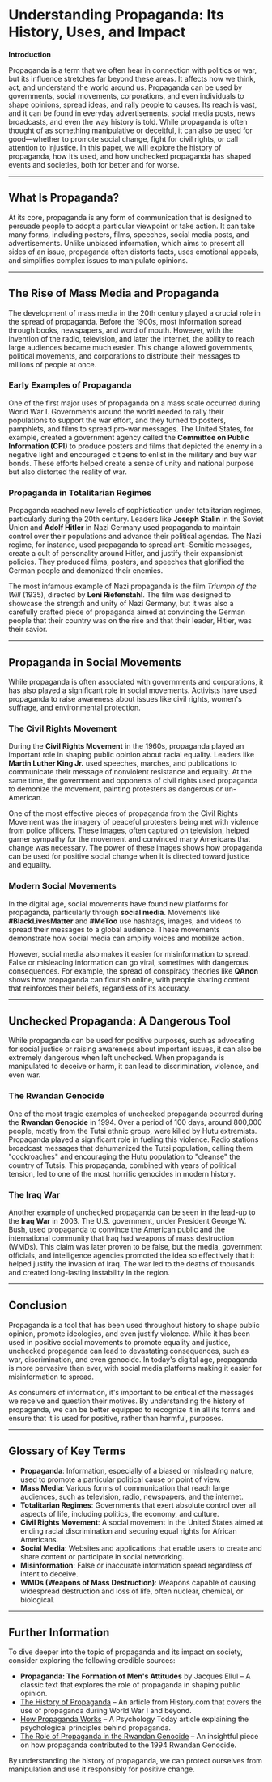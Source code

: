 # Understanding Propaganda: Its History, Uses, and Impact

**Introduction**

Propaganda is a term that we often hear in connection with politics or war, but its influence stretches far beyond these areas. It affects how we think, act, and understand the world around us. Propaganda can be used by governments, social movements, corporations, and even individuals to shape opinions, spread ideas, and rally people to causes. Its reach is vast, and it can be found in everyday advertisements, social media posts, news broadcasts, and even the way history is told. While propaganda is often thought of as something manipulative or deceitful, it can also be used for good—whether to promote social change, fight for civil rights, or call attention to injustice. In this paper, we will explore the history of propaganda, how it’s used, and how unchecked propaganda has shaped events and societies, both for better and for worse.

---

## What Is Propaganda?

At its core, propaganda is any form of communication that is designed to persuade people to adopt a particular viewpoint or take action. It can take many forms, including posters, films, speeches, social media posts, and advertisements. Unlike unbiased information, which aims to present all sides of an issue, propaganda often distorts facts, uses emotional appeals, and simplifies complex issues to manipulate opinions.

---

## The Rise of Mass Media and Propaganda

The development of mass media in the 20th century played a crucial role in the spread of propaganda. Before the 1900s, most information spread through books, newspapers, and word of mouth. However, with the invention of the radio, television, and later the internet, the ability to reach large audiences became much easier. This change allowed governments, political movements, and corporations to distribute their messages to millions of people at once.

### Early Examples of Propaganda

One of the first major uses of propaganda on a mass scale occurred during World War I. Governments around the world needed to rally their populations to support the war effort, and they turned to posters, pamphlets, and films to spread pro-war messages. The United States, for example, created a government agency called the **Committee on Public Information (CPI)** to produce posters and films that depicted the enemy in a negative light and encouraged citizens to enlist in the military and buy war bonds. These efforts helped create a sense of unity and national purpose but also distorted the reality of war.

### Propaganda in Totalitarian Regimes

Propaganda reached new levels of sophistication under totalitarian regimes, particularly during the 20th century. Leaders like **Joseph Stalin** in the Soviet Union and **Adolf Hitler** in Nazi Germany used propaganda to maintain control over their populations and advance their political agendas. The Nazi regime, for instance, used propaganda to spread anti-Semitic messages, create a cult of personality around Hitler, and justify their expansionist policies. They produced films, posters, and speeches that glorified the German people and demonized their enemies.

The most infamous example of Nazi propaganda is the film *Triumph of the Will* (1935), directed by **Leni Riefenstahl**. The film was designed to showcase the strength and unity of Nazi Germany, but it was also a carefully crafted piece of propaganda aimed at convincing the German people that their country was on the rise and that their leader, Hitler, was their savior.

---

## Propaganda in Social Movements

While propaganda is often associated with governments and corporations, it has also played a significant role in social movements. Activists have used propaganda to raise awareness about issues like civil rights, women's suffrage, and environmental protection.

### The Civil Rights Movement

During the **Civil Rights Movement** in the 1960s, propaganda played an important role in shaping public opinion about racial equality. Leaders like **Martin Luther King Jr.** used speeches, marches, and publications to communicate their message of nonviolent resistance and equality. At the same time, the government and opponents of civil rights used propaganda to demonize the movement, painting protesters as dangerous or un-American.

One of the most effective pieces of propaganda from the Civil Rights Movement was the imagery of peaceful protesters being met with violence from police officers. These images, often captured on television, helped garner sympathy for the movement and convinced many Americans that change was necessary. The power of these images shows how propaganda can be used for positive social change when it is directed toward justice and equality.

### Modern Social Movements

In the digital age, social movements have found new platforms for propaganda, particularly through **social media**. Movements like **#BlackLivesMatter** and **#MeToo** use hashtags, images, and videos to spread their messages to a global audience. These movements demonstrate how social media can amplify voices and mobilize action.

However, social media also makes it easier for misinformation to spread. False or misleading information can go viral, sometimes with dangerous consequences. For example, the spread of conspiracy theories like **QAnon** shows how propaganda can flourish online, with people sharing content that reinforces their beliefs, regardless of its accuracy.

---

## Unchecked Propaganda: A Dangerous Tool

While propaganda can be used for positive purposes, such as advocating for social justice or raising awareness about important issues, it can also be extremely dangerous when left unchecked. When propaganda is manipulated to deceive or harm, it can lead to discrimination, violence, and even war.

### The Rwandan Genocide

One of the most tragic examples of unchecked propaganda occurred during the **Rwandan Genocide** in 1994. Over a period of 100 days, around 800,000 people, mostly from the Tutsi ethnic group, were killed by Hutu extremists. Propaganda played a significant role in fueling this violence. Radio stations broadcast messages that dehumanized the Tutsi population, calling them "cockroaches" and encouraging the Hutu population to "cleanse" the country of Tutsis. This propaganda, combined with years of political tension, led to one of the most horrific genocides in modern history.

### The Iraq War

Another example of unchecked propaganda can be seen in the lead-up to the **Iraq War** in 2003. The U.S. government, under President George W. Bush, used propaganda to convince the American public and the international community that Iraq had weapons of mass destruction (WMDs). This claim was later proven to be false, but the media, government officials, and intelligence agencies promoted the idea so effectively that it helped justify the invasion of Iraq. The war led to the deaths of thousands and created long-lasting instability in the region.

---

## Conclusion

Propaganda is a tool that has been used throughout history to shape public opinion, promote ideologies, and even justify violence. While it has been used in positive social movements to promote equality and justice, unchecked propaganda can lead to devastating consequences, such as war, discrimination, and even genocide. In today's digital age, propaganda is more pervasive than ever, with social media platforms making it easier for misinformation to spread.

As consumers of information, it's important to be critical of the messages we receive and question their motives. By understanding the history of propaganda, we can be better equipped to recognize it in all its forms and ensure that it is used for positive, rather than harmful, purposes.

---

## Glossary of Key Terms

- **Propaganda**: Information, especially of a biased or misleading nature, used to promote a particular political cause or point of view.
- **Mass Media**: Various forms of communication that reach large audiences, such as television, radio, newspapers, and the internet.
- **Totalitarian Regimes**: Governments that exert absolute control over all aspects of life, including politics, the economy, and culture.
- **Civil Rights Movement**: A social movement in the United States aimed at ending racial discrimination and securing equal rights for African Americans.
- **Social Media**: Websites and applications that enable users to create and share content or participate in social networking.
- **Misinformation**: False or inaccurate information spread regardless of intent to deceive.
- **WMDs (Weapons of Mass Destruction)**: Weapons capable of causing widespread destruction and loss of life, often nuclear, chemical, or biological.

---

## Further Information

To dive deeper into the topic of propaganda and its impact on society, consider exploring the following credible sources:

- **Propaganda: The Formation of Men's Attitudes** by Jacques Ellul – A classic text that explores the role of propaganda in shaping public opinion.
- [The History of Propaganda](https://www.history.com/topics/world-war-i/propaganda) – An article from History.com that covers the use of propaganda during World War I and beyond.
- [How Propaganda Works](https://www.psychologytoday.com/us/articles/201212/how-propaganda-works) – A Psychology Today article explaining the psychological principles behind propaganda.
- [The Role of Propaganda in the Rwandan Genocide](https://www.genocidewatch.com/propaganda-in-the-rwandan-genocide) – An insightful piece on how propaganda contributed to the 1994 Rwandan Genocide.

By understanding the history of propaganda, we can protect ourselves from manipulation and use it responsibly for positive change.
